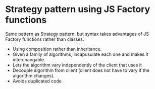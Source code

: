 # Strategy pattern using JS Factory functions

Same pattern as Strategy pattern, but syntax takes advantages of JS Factory functions rather than classes.

- Using composition rather than inheritance.
- Given a family of algorithms, incapusulate each one and makes it interchangable.
- Lets the algorithm vary independently of the client that uses it
- Decouple algorithm from client (client does not have to vary if the algorithm changes).
- Avoids duplicated code